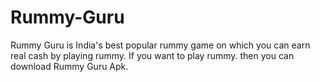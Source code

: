 # Rummy-Guru
Rummy Guru is India's best popular rummy game on which you can earn real cash by playing rummy. If you want to play rummy. then you can download Rummy Guru Apk.
